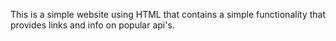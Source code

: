 This is a simple website using HTML that contains a simple functionality that provides links and info on popular api's. 

